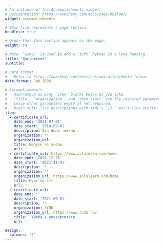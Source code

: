 ```yaml
---
# An instance of the Accomplishments widget.
# Documentation: https://wowchemy.com/docs/page-builder/
widget: accomplishments

# This file represents a page section.
headless: true

# Order that this section appears on the page.
weight: 50

# Note: `&shy;` is used to add a 'soft' hyphen in a long heading.
title: 'Достижения'
subtitle:

# Date format
#   Refer to https://wowchemy.com/docs/customization/#date-format
date_format: Jan 2006

# Accomplishments.
#   Add/remove as many `item` blocks below as you like.
#   `title`, `organization`, and `date_start` are the required parameters.
#   Leave other parameters empty if not required.
#   Begin multi-line descriptions with YAML's `|2-` multi-line prefix.
item:
  - certificate_url: 
    date_end: '2021-07-01'
    date_start: '2010-09-01'
    description: Это было тяжело
    organization: ''
    organization_url: 
    title: Выпуск из школы
    url: ''
  - certificate_url: https://www.sololearn.com/home
    date_end: '2021-12-25'
    date_start: '2021-11-01'
    description: ''
    organization: ''
    organization_url: https://www.sololearn.com/home
    title: Курс по С++
    url: ''
  - certificate_url: 
    date_end: ''
    date_start: '2021-09-01'
    description: ''
    organization: РУДН
    organization_url: https://www.rudn.ru/
    title: 'Учеба в университете'
    url: ''

design:
  columns: '2'
---
```


